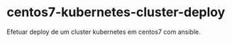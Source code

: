 # centos7-kubernetes-cluster-deploy
Efetuar deploy de um cluster kubernetes em centos7 com ansible.
